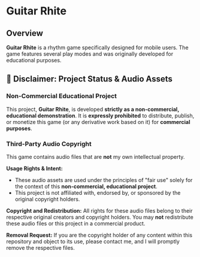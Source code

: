 # Guitar Rhite

## Overview

**Guitar Rhite** is a rhythm game specifically designed for mobile users. The game features several play modes and was originally developed for educational purposes.

## 🎵 Disclaimer: Project Status & Audio Assets

### Non-Commercial Educational Project
This project, **Guitar Rhite**, is developed **strictly as a non-commercial, educational demonstration**. It is **expressly prohibited** to distribute, publish, or monetize this game (or any derivative work based on it) for **commercial purposes**.

### Third-Party Audio Copyright
This game contains audio files that are **not** my own intellectual property.

**Usage Rights & Intent:**
*   These audio assets are used under the principles of "fair use" solely for the context of this **non-commercial, educational project**.
*   This project is not affiliated with, endorsed by, or sponsored by the original copyright holders.

**Copyright and Redistribution:**
All rights for these audio files belong to their respective original creators and copyright holders. You may **not** redistribute these audio files or this project in a commercial product.

**Removal Request:**
If you are the copyright holder of any content within this repository and object to its use, please contact me, and I will promptly remove the respective files.
